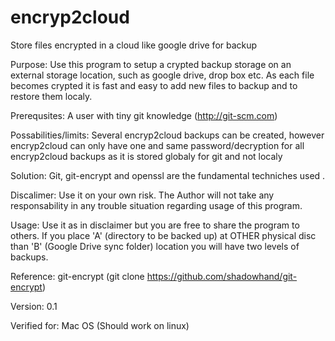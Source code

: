 encryp2cloud
============

Store files encrypted in a cloud like google drive for backup

 Purpose:  Use this program to setup a crypted backup storage on an external storage location, such as google drive, drop box etc.
           As each file becomes crypted it is fast and easy to add new files to backup and to restore them localy.

 Prerequsites: A user with tiny git knowledge (http://git-scm.com)

 Possabilities/limits: Several encryp2cloud backups can be created, however encryp2cloud can only have one and same password/decryption for 
                       all encryp2cloud backups as it is stored globaly for git and not localy 

 Solution: Git, git-encrypt and openssl are the fundamental techniches used .

 Discalimer: Use it on your own risk. The Author will not take any responsability in any trouble situation regarding usage of this program.

 Usage: Use it as in disclaimer but you are free to share the program to others.
 If you place 'A' (directory to be backed up) at OTHER physical disc than 'B' (Google Drive sync folder) location
 you will have two levels of backups. 
  
 Reference:  git-encrypt (git clone https://github.com/shadowhand/git-encrypt)

 Version: 0.1

 Verified for: Mac OS (Should work on linux)
